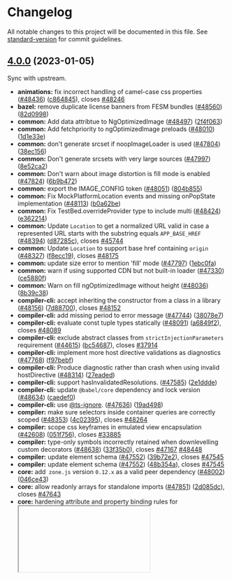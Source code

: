 # Changelog

All notable changes to this project will be documented in this file. See [standard-version](https://github.com/conventional-changelog/standard-version) for commit guidelines.

## [4.0.0](https://github.com/prettier/angular-html-parser/compare/v2.1.0...v4.0.0) (2023-01-05)

Sync with upstream.

* **animations:** fix incorrect handling of camel-case css properties ([#48436](https://github.com/prettier/angular-html-parser/issues/48436)) ([c864845](https://github.com/prettier/angular-html-parser/commit/c86484507fdc0a44b3d20ea8b988b23f25ad9ac2)), closes [#48246](https://github.com/prettier/angular-html-parser/issues/48246)
* **bazel:** remove duplicate license banners from FESM bundles ([#48560](https://github.com/prettier/angular-html-parser/issues/48560)) ([82d0998](https://github.com/prettier/angular-html-parser/commit/82d0998968cb620ad6fd2eb10855452f31f012ac))
* **common:** Add data attribtue to NgOptimizedImage ([#48497](https://github.com/prettier/angular-html-parser/issues/48497)) ([2f4f063](https://github.com/prettier/angular-html-parser/commit/2f4f0638c74dccfc2d0522f67ab226d3227c0566))
* **common:** Add fetchpriority to ngOptimizedImage preloads ([#48010](https://github.com/prettier/angular-html-parser/issues/48010)) ([1d1e33e](https://github.com/prettier/angular-html-parser/commit/1d1e33e8d0b416c6be06b53e4fdbe673b30b1cc6))
* **common:** don't generate srcset if noopImageLoader is used ([#47804](https://github.com/prettier/angular-html-parser/issues/47804)) ([38ec156](https://github.com/prettier/angular-html-parser/commit/38ec1565adb46c95f9118f9f9801f6d54baf2609))
* **common:** Don't generate srcsets with very large sources ([#47997](https://github.com/prettier/angular-html-parser/issues/47997)) ([8e52ca2](https://github.com/prettier/angular-html-parser/commit/8e52ca271496b0feebf66b2dc7c8f396b73d61a0))
* **common:** Don't warn about image distortion is fill mode is enabled ([#47824](https://github.com/prettier/angular-html-parser/issues/47824)) ([6b9b472](https://github.com/prettier/angular-html-parser/commit/6b9b472f6a22aa9eba75e2c12ebf5654438e2cd9))
* **common:** export the IMAGE_CONFIG token ([#48051](https://github.com/prettier/angular-html-parser/issues/48051)) ([804b855](https://github.com/prettier/angular-html-parser/commit/804b85554cb98d34038fb59d0b40fa8fc1d9b5b8))
* **common:** Fix MockPlatformLocation events and missing onPopState implementation ([#48113](https://github.com/prettier/angular-html-parser/issues/48113)) ([b0a62be](https://github.com/prettier/angular-html-parser/commit/b0a62bea475480768f2cffeb134960dc1165181c))
* **common:** Fix TestBed.overrideProvider type to include multi ([#48424](https://github.com/prettier/angular-html-parser/issues/48424)) ([e362214](https://github.com/prettier/angular-html-parser/commit/e362214924dbb784e5bd0efd96530134f8c91d32))
* **common:** Update `Location` to get a normalized URL valid in case a represented URL starts with the substring equals `APP_BASE_HREF` ([#48394](https://github.com/prettier/angular-html-parser/issues/48394)) ([d87285c](https://github.com/prettier/angular-html-parser/commit/d87285c363b3f892a5afe625f39f4713d350d2f8)), closes [#45744](https://github.com/prettier/angular-html-parser/issues/45744)
* **common:** Update `Location` to support base href containing `origin` ([#48327](https://github.com/prettier/angular-html-parser/issues/48327)) ([f8ecc19](https://github.com/prettier/angular-html-parser/commit/f8ecc194e93bf9f80af0cb0e77032341bf2f9886)), closes [#48175](https://github.com/prettier/angular-html-parser/issues/48175)
* **common:** update size error to mention 'fill' mode ([#47797](https://github.com/prettier/angular-html-parser/issues/47797)) ([1ebc0fa](https://github.com/prettier/angular-html-parser/commit/1ebc0fad0e42adebbb763bf88f54af11f0a16b23))
* **common:** warn if using supported CDN but not built-in loader ([#47330](https://github.com/prettier/angular-html-parser/issues/47330)) ([ce5880f](https://github.com/prettier/angular-html-parser/commit/ce5880f93f141648d18d86ca4e9434d9bb4d5825))
* **common:** Warn on fill ngOptimizedImage without height ([#48036](https://github.com/prettier/angular-html-parser/issues/48036)) ([8b39c38](https://github.com/prettier/angular-html-parser/commit/8b39c38940ba985257998df9885bda871937cf56))
* **compiler-cli:** accept inheriting the constructor from a class in a library ([#48156](https://github.com/prettier/angular-html-parser/issues/48156)) ([7d88700](https://github.com/prettier/angular-html-parser/commit/7d8870093313575d89c8abe584c43d6fa8105fc8)), closes [#48152](https://github.com/prettier/angular-html-parser/issues/48152)
* **compiler-cli:** add missing period to error message ([#47744](https://github.com/prettier/angular-html-parser/issues/47744)) ([38078e7](https://github.com/prettier/angular-html-parser/commit/38078e7adb79c058d2cb1dfe2e8d11f7304d4e5d))
* **compiler-cli:** evaluate const tuple types statically ([#48091](https://github.com/prettier/angular-html-parser/issues/48091)) ([a6849f2](https://github.com/prettier/angular-html-parser/commit/a6849f27af129588091f635c6ae7a326241344fc)), closes [#48089](https://github.com/prettier/angular-html-parser/issues/48089)
* **compiler-cli:** exclude abstract classes from `strictInjectionParameters` requirement ([#44615](https://github.com/prettier/angular-html-parser/issues/44615)) ([bc54687](https://github.com/prettier/angular-html-parser/commit/bc54687c7b91efe451aa744d2d3a15ca3524231e)), closes [#37914](https://github.com/prettier/angular-html-parser/issues/37914)
* **compiler-cli:** implement more host directive validations as diagnostics ([#47768](https://github.com/prettier/angular-html-parser/issues/47768)) ([f97bebf](https://github.com/prettier/angular-html-parser/commit/f97bebf17af2b4768f895aaac1014c693a3c6c85))
* **compiler-cli:** Produce diagnostic rather than crash when using invalid hostDirective ([#48314](https://github.com/prettier/angular-html-parser/issues/48314)) ([27eaded](https://github.com/prettier/angular-html-parser/commit/27eaded62dbe059fc9ac02cfa7f53ccf8aebccbf))
* **compiler-cli:** support hasInvalidatedResolutions. ([#47585](https://github.com/prettier/angular-html-parser/issues/47585)) ([2e1ddde](https://github.com/prettier/angular-html-parser/commit/2e1dddec45fef8291b1f3abce2a937e28bb75a87))
* **compiler-cli:** update `@babel/core` dependency and lock version ([#48634](https://github.com/prettier/angular-html-parser/issues/48634)) ([caedef0](https://github.com/prettier/angular-html-parser/commit/caedef0f5b37ac6530885223b26879c39c36c1bd))
* **compiler-cli:** use [@ts-ignore](https://github.com/ts-ignore). ([#47636](https://github.com/prettier/angular-html-parser/issues/47636)) ([19ad498](https://github.com/prettier/angular-html-parser/commit/19ad4987f9070222bb2fb8bd07a43ed7995f602a))
* **compiler:** make sure selectors inside container queries are correctly scoped ([#48353](https://github.com/prettier/angular-html-parser/issues/48353)) ([4c02395](https://github.com/prettier/angular-html-parser/commit/4c023956d8dd05d8455612dff185a7e7918c9fed)), closes [#48264](https://github.com/prettier/angular-html-parser/issues/48264)
* **compiler:** scope css keyframes in emulated view encapsulation ([#42608](https://github.com/prettier/angular-html-parser/issues/42608)) ([051f756](https://github.com/prettier/angular-html-parser/commit/051f75648d6065949796ac1c7ea67e71e31b011e)), closes [#33885](https://github.com/prettier/angular-html-parser/issues/33885)
* **compiler:** type-only symbols incorrectly retained when downlevelling custom decorators ([#48638](https://github.com/prettier/angular-html-parser/issues/48638)) ([33f35b0](https://github.com/prettier/angular-html-parser/commit/33f35b04ef0f32f25624a6be59f8635675e3e131)), closes [#47167](https://github.com/prettier/angular-html-parser/issues/47167) [#48448](https://github.com/prettier/angular-html-parser/issues/48448)
* **compiler:** update element schema ([#47552](https://github.com/prettier/angular-html-parser/issues/47552)) ([39b72e2](https://github.com/prettier/angular-html-parser/commit/39b72e208b46d80f1d9a802cebf043c2ccf3c5f2)), closes [#47545](https://github.com/prettier/angular-html-parser/issues/47545)
* **compiler:** update element schema ([#47552](https://github.com/prettier/angular-html-parser/issues/47552)) ([48b354a](https://github.com/prettier/angular-html-parser/commit/48b354a83e6d94735a03eebb3a52c5698e7a0f44)), closes [#47545](https://github.com/prettier/angular-html-parser/issues/47545)
* **core:** add` zone.js` version `0.12.x` as a valid peer dependency ([#48002](https://github.com/prettier/angular-html-parser/issues/48002)) ([046ce43](https://github.com/prettier/angular-html-parser/commit/046ce43388be7b60c443c33194b3add2e2763eec))
* **core:** allow readonly arrays for standalone imports ([#47851](https://github.com/prettier/angular-html-parser/issues/47851)) ([2d085dc](https://github.com/prettier/angular-html-parser/commit/2d085dc037658d8e723cfad4e7877d08f866c5d4)), closes [#47643](https://github.com/prettier/angular-html-parser/issues/47643)
* **core:** hardening attribute and property binding rules for <iframe> elements ([#47964](https://github.com/prettier/angular-html-parser/issues/47964)) ([2d8d562](https://github.com/prettier/angular-html-parser/commit/2d8d562604ebb5ae563222830301cad78b2265ba))
* **core:** hardening rules related to the attribute order on iframe elements ([#47935](https://github.com/prettier/angular-html-parser/issues/47935)) ([2d08965](https://github.com/prettier/angular-html-parser/commit/2d08965b1a772609cea7f1fb2a11bce9c6337ea6))
* **core:** unable to inject ChangeDetectorRef inside host directives ([#48355](https://github.com/prettier/angular-html-parser/issues/48355)) ([5f9c7ce](https://github.com/prettier/angular-html-parser/commit/5f9c7ceb907be47dff3e203dd837fd6ee9133fcb)), closes [#48249](https://github.com/prettier/angular-html-parser/issues/48249)
* **devtools:** prevent devTools to load when not text/html document ([#48021](https://github.com/prettier/angular-html-parser/issues/48021)) ([f8f8928](https://github.com/prettier/angular-html-parser/commit/f8f8928210eb8f8c554666e5c0b4cb415c00c416)), closes [#48017](https://github.com/prettier/angular-html-parser/issues/48017)
* **devtools:** Replace material imports and styles ([#48420](https://github.com/prettier/angular-html-parser/issues/48420)) ([2e65a2b](https://github.com/prettier/angular-html-parser/commit/2e65a2bd8433bf5656968d78a55b96ad878f9561)), closes [#48216](https://github.com/prettier/angular-html-parser/issues/48216)
* **docs-infra:** add punctuation to dr iq ([#47525](https://github.com/prettier/angular-html-parser/issues/47525)) ([89006b1](https://github.com/prettier/angular-html-parser/commit/89006b10253ac448c50ac813439974a237cf4753)), closes [#46011](https://github.com/prettier/angular-html-parser/issues/46011)
* **docs-infra:** display "developer preview" label on class members ([#47814](https://github.com/prettier/angular-html-parser/issues/47814)) ([fc07efd](https://github.com/prettier/angular-html-parser/commit/fc07efdd2b3a3294d7a9222825ac69d250a83de4))
* **forms:** call `setDisabledState` on `ControlValueAcessor` when control is enabled ([#47576](https://github.com/prettier/angular-html-parser/issues/47576)) ([96b7fe9](https://github.com/prettier/angular-html-parser/commit/96b7fe93af361a1cf2ea5477970f64ba6f3d8cd5)), closes [#35309](https://github.com/prettier/angular-html-parser/issues/35309)
* **forms:** don't mutate validators array ([#47830](https://github.com/prettier/angular-html-parser/issues/47830)) ([779a76f](https://github.com/prettier/angular-html-parser/commit/779a76fa5a00ff6961f0fb8541dac61c915ea258)), closes [#47827](https://github.com/prettier/angular-html-parser/issues/47827)
* **forms:** don't mutate validators array ([#47830](https://github.com/prettier/angular-html-parser/issues/47830)) ([0329c13](https://github.com/prettier/angular-html-parser/commit/0329c13e95127fd6f0044b6809b9bccb27f3cb91)), closes [#47827](https://github.com/prettier/angular-html-parser/issues/47827)
* **forms:** FormBuilder.group return right type with shorthand parameters. ([#48084](https://github.com/prettier/angular-html-parser/issues/48084)) ([d321880](https://github.com/prettier/angular-html-parser/commit/d3218804401fb35d8da1de91960bbdf9ab0aa823))
* **forms:** Improve a very commonly viewed error message by adding a guide. ([#47969](https://github.com/prettier/angular-html-parser/issues/47969)) ([604cdb7](https://github.com/prettier/angular-html-parser/commit/604cdb730706ec2a0ae0118e14a65f22c5e3d74a))
* **forms:** Runtime error pages must begin with leading zero ([#47991](https://github.com/prettier/angular-html-parser/issues/47991)) ([8e6ec72](https://github.com/prettier/angular-html-parser/commit/8e6ec72bebb9da0d1c733b703c58800d52644e88))
* **http:** better handle unexpected `undefined` XSRF tokens ([#47683](https://github.com/prettier/angular-html-parser/issues/47683)) ([ea16a98](https://github.com/prettier/angular-html-parser/commit/ea16a98dfef0de33c192e328f151cca39749a488))
* **http:** rename `withLegacyInterceptors` to `withInterceptorsFromDi` ([#47901](https://github.com/prettier/angular-html-parser/issues/47901)) ([febf29d](https://github.com/prettier/angular-html-parser/commit/febf29dd5197f8943e6377a8fc66a14b3a1c5973)), closes [#47764](https://github.com/prettier/angular-html-parser/issues/47764)
* **language-service:** correctly handle host directive inputs/outputs ([#48147](https://github.com/prettier/angular-html-parser/issues/48147)) ([fd2eea5](https://github.com/prettier/angular-html-parser/commit/fd2eea59613ab3cdde871046b6086216d77a386e)), closes [#48102](https://github.com/prettier/angular-html-parser/issues/48102)
* **language-service:** Prevent crashes on unemitable references ([#47938](https://github.com/prettier/angular-html-parser/issues/47938)) ([ce8160e](https://github.com/prettier/angular-html-parser/commit/ce8160ecb28d6765d438eb65035835984eb956ec))
* **language-service:** update packages/language-service/build.sh script to work with vscode-ng-language-service's new Bazel build ([#48120](https://github.com/prettier/angular-html-parser/issues/48120)) ([764fa3d](https://github.com/prettier/angular-html-parser/commit/764fa3d9c37eb70acd21879296ec039de07173ea)), closes [angular/vscode-ng-language-service#1815](https://github.com/angular/vscode-ng-language-service/issues/1815)
* **localize:** add polyfill in polyfills array instead of polyfills.ts ([#47569](https://github.com/prettier/angular-html-parser/issues/47569)) ([400a6b5](https://github.com/prettier/angular-html-parser/commit/400a6b5e3707f3939d84c659a115b75ef15d2c09))
* **localize:** add triple slash type reference on `@angular/localize` on `ng  add ([#48502](https://github.com/prettier/angular-html-parser/issues/48502)) ([a1a8e91](https://github.com/prettier/angular-html-parser/commit/a1a8e91ecaded6a2e4d700109a26d3117ad77c9c)), closes [#48434](https://github.com/prettier/angular-html-parser/issues/48434)
* **localize:** update ng add schematic to support Angular CLI version 15 ([#47763](https://github.com/prettier/angular-html-parser/issues/47763)) ([c9541f4](https://github.com/prettier/angular-html-parser/commit/c9541f4c49f6924658ea6b555923cbe2bdd2dfa2)), closes [#47677](https://github.com/prettier/angular-html-parser/issues/47677)
* **migrations:** combine newly-added imports in import manager ([#48620](https://github.com/prettier/angular-html-parser/issues/48620)) ([cc284af](https://github.com/prettier/angular-html-parser/commit/cc284afbbc33b91884882204c5958a44a5d11392))
* **platform-server:** align server renderer interface with base renderer ([#47868](https://github.com/prettier/angular-html-parser/issues/47868)) ([54e32da](https://github.com/prettier/angular-html-parser/commit/54e32dad3e130a64e0c312746b67229d8aeb785c)), closes [#47844](https://github.com/prettier/angular-html-parser/issues/47844)
* **platform-server:** call `onSerialize` when state is empty ([#47888](https://github.com/prettier/angular-html-parser/issues/47888)) ([790ee17](https://github.com/prettier/angular-html-parser/commit/790ee17e80c755ec29f94c7f74898834f988d15c)), closes [/github.com/angular/angular/commit/a0b2d364156eed0d33831c37b00ea5c58ff4bbec#diff-3975e0ee5aa3e06ecbcd76f5fa5134612f7fd2e6802ca7d370973bd410aab55cR25-R31](https://github.com/prettier//github.com/angular/angular/commit/a0b2d364156eed0d33831c37b00ea5c58ff4bbec/issues/diff-3975e0ee5aa3e06ecbcd76f5fa5134612f7fd2e6802ca7d370973bd410aab55cR25-R31) [/github.com/ngrx/platform/issues/101#issuecomment-351998548](https://github.com/prettier//github.com/ngrx/platform/issues/101/issues/issuecomment-351998548) [#47172](https://github.com/prettier/angular-html-parser/issues/47172)
* **router:** correct type of nextState parameter in canDeactivate ([#48038](https://github.com/prettier/angular-html-parser/issues/48038)) ([b51929a](https://github.com/prettier/angular-html-parser/commit/b51929a394acaa129699bc72e34882b7e577dd7f)), closes [#47153](https://github.com/prettier/angular-html-parser/issues/47153)
* **router:** Delay router scroll event until navigated components have rendered ([#47563](https://github.com/prettier/angular-html-parser/issues/47563)) ([af8afee](https://github.com/prettier/angular-html-parser/commit/af8afee5bde7a3078c35202db75d1b2b6a8e7bee)), closes [#24547](https://github.com/prettier/angular-html-parser/issues/24547)
* **router:** Ensure renavigating in component init works with enabledBlocking ([#48063](https://github.com/prettier/angular-html-parser/issues/48063)) ([1df0ed7](https://github.com/prettier/angular-html-parser/commit/1df0ed7d6e636d921ad617465c3956dc1b6292eb)), closes [/github.com/ReactiveX/rxjs/blob/afac3d574323333572987e043adcd0f8d4cff546/src/internal/Subject.ts#L101-L104](https://github.com/prettier//github.com/ReactiveX/rxjs/blob/afac3d574323333572987e043adcd0f8d4cff546/src/internal/Subject.ts/issues/L101-L104) [#48052](https://github.com/prettier/angular-html-parser/issues/48052)
* **router:** fix redirectTo on named outlets - resolves [#33783](https://github.com/prettier/angular-html-parser/issues/33783) ([#47927](https://github.com/prettier/angular-html-parser/issues/47927)) ([2ed5aef](https://github.com/prettier/angular-html-parser/commit/2ed5aeffd880639a43e19f3fb77282c7126a6bce))
* **router:** Remove deprecated relativeLinkResolution ([#47623](https://github.com/prettier/angular-html-parser/issues/47623)) ([7b89d95](https://github.com/prettier/angular-html-parser/commit/7b89d95c0e7370d33f006aba8e67bafb53a2fd4f))
* **router:** restore 'history.state' on popstate even if navigationId missing ([#48033](https://github.com/prettier/angular-html-parser/issues/48033)) ([1976e37](https://github.com/prettier/angular-html-parser/commit/1976e37475e144d4df27b1558b2acd929bd439be)), closes [#28108](https://github.com/prettier/angular-html-parser/issues/28108) [#28954](https://github.com/prettier/angular-html-parser/issues/28954)
* **zone.js:** cancel tasks only when they are scheduled or running ([#46435](https://github.com/prettier/angular-html-parser/issues/46435)) ([b618b5a](https://github.com/prettier/angular-html-parser/commit/b618b5aa86138c900055c5496967e3348a7b98fc)), closes [#45711](https://github.com/prettier/angular-html-parser/issues/45711)

## [3.0.0](https://github.com/prettier/angular-html-parser/compare/v1.6.0...v3.0.0) (2022-11-20)

Sync with upstream.

## [2.1.0](https://github.com/prettier/angular-html-parser/compare/v2.0.0...v2.1.0) (2022-10-18)


### Features

* expose utils and classes ([#26](https://github.com/prettier/angular-html-parser/issues/26)) ([aacfa00](https://github.com/prettier/angular-html-parser/commit/aacfa00bd92006bb4abb26adda1fabb69fca3800))

## [2.0.0](https://github.com/prettier/angular-html-parser/compare/v1.8.0...v2.0.0) (2022-10-02)


### ⚠ BREAKING CHANGES

* switch to ESM



<a name="1.8.0"></a>
# [1.8.0](https://github.com/ikatyang/angular-html-parser/compare/v1.7.1...v1.8.0) (2021-04-05)


### Features

* add `type` field to nodes and use enumerable node type ([#21](https://github.com/ikatyang/angular-html-parser/issues/21)) ([5823440](https://github.com/ikatyang/angular-html-parser/commit/5823440))



<a name="1.7.1"></a>
## [1.7.1](https://github.com/ikatyang/angular-html-parser/compare/v1.7.0...v1.7.1) (2020-06-26)


### Bug Fixes

* add missing endSourceSpan for element with void element as its last child ([#20](https://github.com/ikatyang/angular-html-parser/issues/20)) ([f7e8c18](https://github.com/ikatyang/angular-html-parser/commit/f7e8c18))



<a name="1.7.0"></a>
# [1.7.0](https://github.com/ikatyang/angular-html-parser/compare/v1.6.0...v1.7.0) (2020-05-09)


### Features

* **getTagContentType:** add `attrs` parameter ([#17](https://github.com/ikatyang/angular-html-parser/issues/17)) ([6443800](https://github.com/ikatyang/angular-html-parser/commit/6443800))



<a name="1.6.0"></a>
# [1.6.0](https://github.com/ikatyang/angular-html-parser/compare/v1.5.0...v1.6.0) (2020-05-03)


### Features

* **getTagContentType:** add `prefix` and `hasParent` parameters ([#13](https://github.com/ikatyang/angular-html-parser/issues/13)) ([aae23df](https://github.com/ikatyang/angular-html-parser/commit/aae23df))



<a name="1.5.0"></a>
# [1.5.0](https://github.com/ikatyang/angular-html-parser/compare/v1.4.0...v1.5.0) (2020-04-21)


### Features

* add an option to customize tag content type ([#12](https://github.com/ikatyang/angular-html-parser/issues/12)) ([b327e1a](https://github.com/ikatyang/angular-html-parser/commit/b327e1a))



<a name="1.4.0"></a>
# [1.4.0](https://github.com/ikatyang/angular-html-parser/blob/master/packages/angular-html-parser/compare/v1.3.0...v1.4.0) (2020-01-28)


### Bug Fixes

* do not wrap `<tr>` into pseudo `<tbody>` ([b63f8a1](https://github.com/ikatyang/angular-html-parser/commit/b63f8a1))



<a name="1.3.0"></a>
# [1.3.0](https://github.com/ikatyang/angular-html-parser/blob/master/packages/angular-html-parser/compare/v1.2.0...v1.3.0) (2019-11-02)


### Features

* support full named entities ([#9](https://github.com/ikatyang/angular-html-parser/issues/9)) ([7eaec57](https://github.com/ikatyang/angular-html-parser/blob/master/packages/angular-html-parser/commit/7eaec57))



<a name="1.2.0"></a>
# [1.2.0](https://github.com/ikatyang/angular-html-parser/blob/master/packages/angular-html-parser/compare/v1.1.0...v1.2.0) (2018-12-07)


### Features

* add an option to specify case-sensitivity for tag names ([#7](https://github.com/ikatyang/angular-html-parser/issues/7)) ([a76b450](https://github.com/ikatyang/angular-html-parser/blob/master/packages/angular-html-parser/commit/a76b450))



<a name="1.1.0"></a>
# [1.1.0](https://github.com/ikatyang/angular-html-parser/blob/master/packages/angular-html-parser/compare/v1.0.0...v1.1.0) (2018-11-27)


### Features

* add an option to allow `htm` component closing tags ([#6](https://github.com/ikatyang/angular-html-parser/issues/6)) ([b505c16](https://github.com/ikatyang/angular-html-parser/blob/master/packages/angular-html-parser/commit/b505c16))
* support bogus comments ([#5](https://github.com/ikatyang/angular-html-parser/issues/5)) ([75042e9](https://github.com/ikatyang/angular-html-parser/blob/master/packages/angular-html-parser/commit/75042e9))



<a name="1.0.0"></a>
# 1.0.0 (2018-10-24)

### Features

* initial implementation ([#1](https://github.com/ikatyang/angular-html-parser/issues/1)) ([0e8b9a5](https://github.com/ikatyang/angular-html-parser/blob/master/packages/angular-html-parser/commit/0e8b9a5))
